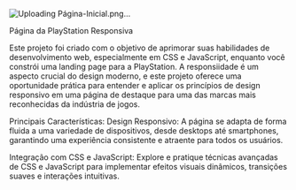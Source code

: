 ![Uploading Página-Inicial.png…]()

Página da PlayStation Responsiva 

Este projeto foi criado com o objetivo de aprimorar suas habilidades de desenvolvimento web, especialmente em CSS e JavaScript, enquanto você constrói uma landing page para a PlayStation. A responsiidade é um aspecto crucial do design moderno, e este projeto oferece uma oportunidade prática para entender e aplicar os princípios de design responsivo em uma página de destaque para uma das marcas mais reconhecidas da indústria de jogos.

Principais Características:
Design Responsivo: A página se adapta de forma fluida a uma variedade de dispositivos, desde desktops até smartphones, garantindo uma experiência consistente e atraente para todos os usuários.

Integração com CSS e JavaScript: Explore e pratique técnicas avançadas de CSS e JavaScript para implementar efeitos visuais dinâmicos, transições suaves e interações intuitivas.

